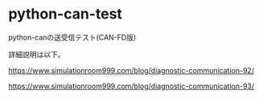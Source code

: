 # python-can-test

python-canの送受信テスト(CAN-FD版)

詳細説明は以下。

https://www.simulationroom999.com/blog/diagnostic-communication-92/

https://www.simulationroom999.com/blog/diagnostic-communication-93/


